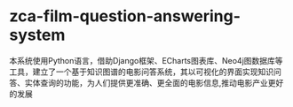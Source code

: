 # zca-film-question-answering-system
本系统使用Python语言，借助Django框架、ECharts图表库、Neo4j图数据库等工具，建立了一个基于知识图谱的电影问答系统，其以可视化的界面实现知识问答、实体查询的功能，为人们提供更准确、更全面的电影信息,推动电影产业更好的发展
